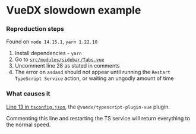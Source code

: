 # VueDX slowdown example

### Reproduction steps

Found on `node 14.15.1`, `yarn 1.22.10`

1. Install dependencies - `yarn`
1. Go to [`src/modules/sidebar/Tabs.vue`](./src/modules/sidebar/Tabs.vue)
1. Uncomment line 28 as stated in comments
1. The error on `asdasd` should not appear until running the `Restart TypeScript Service` action, or waiting an ungodly amount of time

### What causes it

[Line 13 in `tsconfig.json`](./tsconfig.json), the `@vuedx/typescript-plugin-vue` plugin.

Commenting this line and restarting the TS service will return everything to the normal speed.
